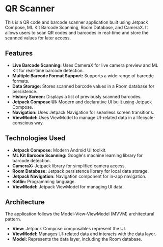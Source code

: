 # QR Scanner
This is a QR code and barcode scanner application built using Jetpack Compose, ML Kit Barcode Scanning, Room Database, and CameraX. It allows users to scan QR codes and barcodes in real-time and store the scanned values for later access.

## Features

* **Live Barcode Scanning:** Uses CameraX for live camera preview and ML Kit for real-time barcode detection.
* **Multiple Barcode Format Support:** Supports a wide range of barcode formats.
* **Data Storage:** Stores scanned barcode values in a Room database for persistence.
* **History Screen:** Displays a list of previously scanned barcodes.
* **Jetpack Compose UI:** Modern and declarative UI built using Jetpack Compose.
* **Navigation:** Uses Jetpack Navigation for seamless screen transitions.
* **ViewModel:** Uses ViewModel to manage UI-related data in a lifecycle-conscious way.

## Technologies Used

* **Jetpack Compose:** Modern Android UI toolkit.
* **ML Kit Barcode Scanning:** Google's machine learning library for barcode detection.
* **CameraX:** Jetpack library for simplified camera access.
* **Room Database:** Jetpack persistence library for local data storage.
* **Jetpack Navigation:** Navigation component for in-app navigation.
* **Kotlin:** Programming language.
* **ViewModel:** Jetpack ViewModel for managing UI data.

## Architecture

The application follows the Model-View-ViewModel (MVVM) architectural pattern.

* **View:** Jetpack Compose composables represent the UI.
* **ViewModel:** Manages UI-related data and interacts with the data layer.
* **Model:** Represents the data layer, including the Room database.
